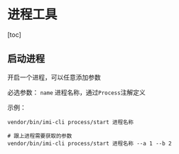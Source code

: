 # 进程工具

[toc]

## 启动进程

开启一个进程，可以任意添加参数

必选参数：
`name` 进程名称，通过`Process`注解定义

示例：

```shell
vendor/bin/imi-cli process/start 进程名称

# 跟上进程需要获取的参数
vendor/bin/imi-cli process/start 进程名称 --a 1 --b 2
```
